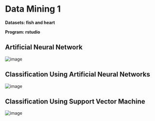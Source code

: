 # Data Mining 1

**Datasets: fish and heart**

**Program: rstudio**

## Artificial Neural Network

![image](https://user-images.githubusercontent.com/59409886/127568660-07446d65-14ce-43da-9478-d7c8e63549b7.png)


## Classification Using Artificial Neural Networks


![image](https://user-images.githubusercontent.com/59409886/127569001-c63718f9-d896-4521-abaa-35ca2c6fd7e5.png)


## Classification Using Support Vector Machine


![image](https://user-images.githubusercontent.com/59409886/127569360-b7988c81-3f5a-48f3-b696-6d81f13115d2.png)






